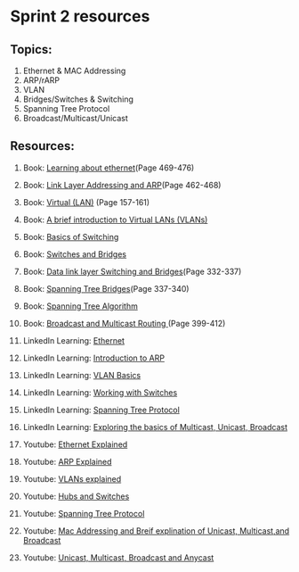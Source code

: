 # Sprint 2 resources

## Topics:

1. Ethernet & MAC Addressing 
2. ARP/rARP
3. VLAN
4. Bridges/Switches & Switching
5. Spanning Tree Protocol
6. Broadcast/Multicast/Unicast

## Resources:

1. Book: [Learning about ethernet](https://tinyurl.com/1y2mbkau)(Page 469-476)

2. Book: [Link Layer Addressing and ARP](https://tinyurl.com/1fan1x2e)(Page 462-468)

3. Book: [Virtual (LAN)](https://vulms.vu.edu.pk/Courses/CS206/Downloads/Cisco.Press.Computer.Networking.First.Step.Apr.2004.INTERNAL.pdf#page=157) (Page 157-161)

4. Book: [A brief introduction to Virtual LANs (VLANs)](https://book.systemsapproach.org/internetworking/ethernet.html#virtual-lans-vlans)

5. Book: [Basics of Switching](https://book.systemsapproach.org/internetworking/switching.html)

6. Book: [Switches and Bridges](https://book.systemsapproach.org/internetworking/ethernet.html)

7. Book: [Data link layer Switching and Bridges](http://index-of.es/Varios-2/Computer%20Networks%205th%20Edition.pdf#page=356
)(Page 332-337)

8. Book: [Spanning Tree Bridges](http://index-of.es/Varios-2/Computer%20Networks%205th%20Edition.pdf#page=361
)(Page 337-340)

9. Book: [Spanning Tree Algorithm](https://book.systemsapproach.org/internetworking/ethernet.html#spanning-tree-algorithm)

10. Book: [Broadcast and Multicast Routing ](https://tinyurl.com/htimwvd8) (Page 399-412)

11. LinkedIn Learning: [Ethernet](https://www.linkedin.com/learning/jncia-jn0-102-cert-prep-1-junos-fundamentals-2018/ethernet?u=49112041)

12. LinkedIn Learning: [Introduction to ARP](https://www.linkedin.com/learning/comptia-network-plus-n10-007-cert-prep-3-the-world-of-tcp-ip/introduction-to-arp?u=49112041)

13. LinkedIn Learning: [VLAN Basics](https://www.linkedin.com/learning/cisco-icnd2-cert-prep-switching/vlan-basics?u=49112041)

14. LinkedIn Learning: [Working with Switches](https://www.linkedin.com/learning/building-your-technology-skills/working-with-switches?u=49112041)

15. LinkedIn Learning: [Spanning Tree Protocol](https://www.linkedin.com/learning/networking-foundations-network-media-wans/spanning-tree-protocol-stp?u=49112041)

16. LinkedIn Learning: [Exploring the basics of Multicast, Unicast, Broadcast](https://www.linkedin.com/learning/networking-foundations-ip-addressing/exploring-multicast-unicast-and-broadcast?u=49112041)

17. Youtube: [Ethernet Explained](https://www.youtube.com/watch?v=5u52wbqBgEY)

18.  Youtube: [ARP Explained](https://www.youtube.com/watch?v=cn8Zxh9bPio)

19. Youtube: [VLANs explained](https://www.youtube.com/watch?v=MmwF1oHOvmg)

20. Youtube: [Hubs and Switches](https://www.youtube.com/watch?v=zSyurXyDGks&list=PL2jykFOD1AWZlfwMPcVKwaFrRXbqObI3U&index=82)

21. Youtube: [Spanning Tree Protocol](https://www.youtube.com/watch?v=GSKoQ8ZR8rw)

22. Youtube: [Mac Addressing and Breif explination of Unicast, Multicast,and Broadcast](https://youtu.be/N7dM_kD28dM)

23. Youtube: [Unicast, Multicast, Broadcast and Anycast](https://youtu.be/xr1u3LUwcek)












